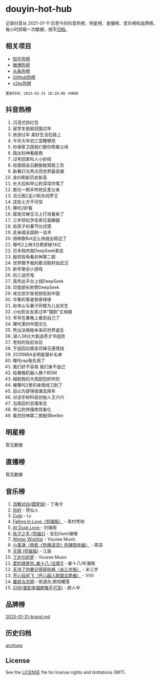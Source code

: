 # douyin-hot-hub

记录抖音从 2021-01-11 日至今的抖音热榜、明星榜、直播榜、音乐榜和品牌榜。每小时抓取一次数据，按天[归档](archives)。

## 相关项目

- [知乎热榜](https://github.com/lonnyzhang423/zhihu-hot-hub)
- [微博热榜](https://github.com/lonnyzhang423/weibo-hot-hub)
- [头条热榜](https://github.com/lonnyzhang423/toutiao-hot-hub)
- [GitHub热榜](https://github.com/lonnyzhang423/github-hot-hub)
- [v2ex热榜](https://github.com/lonnyzhang423/v2ex-hot-hub)


`更新时间：2025-01-31 18:18:00 +0800`

## 抖音热榜

1. 沉浸式拆红包
1. 留学生偷偷回国过年
1. 旅游过年 美好生活在路上
1. 今天大年初三宜睡懒觉
1. 你保家卫国我们替你照看父母
1. 跳出封神看殷商
1. 过年回家叫人小妙招
1. 给唐探岳云鹏胳肢窝报工伤
1. 新春灯光秀点亮世界最高楼
1. 金价刷新历史新高
1. 长大后和申公豹深深共情了
1. 敖光一款非传统反差父亲
1. 沧元图2孟川斩杀阎罗王
1. 这些土方不可信
1. 哪吒2好看
1. 姬发邓婵玉马上打戏看爽了
1. 三步轻松学会青花瓷踢腿
1. 给孩子的春节仪式感
1. 走亲戚全国统一话术
1. 扭秧歌Bot这么快就出周边了
1. 哪吒2上映3日票房破14亿
1. 日本政府就DeepSeek表态
1. 殷郊视角看封神第二部
1. 世界赠予我的歌词取材自武汉
1. 新年聚会小游戏
1. 初三送穷鬼
1. 英伟达平台上线DeepSeek
1. 印度部长称赞DeepSeek
1. 埃文凯尔发视频告别中国
1. 华筝的筝是铁骨铮铮
1. 赵本山与妻子同框为儿女庆生
1. 小伙到女友家过年“撞脸”丈母娘
1. 爷爷在春晚上看到自己了
1. 哪吒里的中国文化
1. 熊出没揭秘未来的世界诞生
1. 湖人38分大胜送奇才16连败
1. 老妈的妆前妆后
1. 于适回应姬发邓婵玉感情线
1. 2025NBA全明星替补名单
1. 哪吒rap我先用了
1. 我们好不容易 我们身不由己
1. 给春晚机器人换个BGM
1. 越剧我的大观园包好听的
1. 被哪吒2里的亲情线刀到了
1. 自以为穿得很潮去拜年
1. 对话宇树科技创始人王兴兴
1. 当我回村去理发店
1. 申公豹帅强惨具象化
1. 看完封神第二部殷郊belike

## 明星榜

暂无数据

## 直播榜

暂无数据

## 音乐榜

1. [消散对白(圆梦版)](https://sf5-hl-cdn-tos.douyinstatic.com/obj/tos-cn-ve-2774/og4jB5I5IizzoZVAAAzWgBMAsMDWoArfwBOiFs) - 丁禹兮
1. [你的](https://sf5-hl-cdn-tos.douyinstatic.com/obj/tos-cn-ve-2774/oYuIeKf42jB7sEV6B2upMdpYAgfrQWj0FeRegh) - 贺仙人
1. [Cute](https://sf5-hl-cdn-tos.douyinstatic.com/obj/tos-cn-ve-2774/o4IbIzHWKAAB4wsS5qMBRiiAlEBGTpQRNfFvuo) - Ly
1. [Falling In Love（剪辑版）](https://sf5-hl-cdn-tos.douyinstatic.com/obj/tos-cn-ve-2774/o8ajpA8zzgBPahbBIO8AcKGBLJezFCRd1wfP9f) - 青村秀和
1. [ At Dusk  Love ](https://sf5-hl-cdn-tos.douyinstatic.com/obj/tos-cn-ve-2774/o8CrpCf5CaYgI4ZrtQgMQAFEfuGqNnRSDQAPBc) - 刘嗨雨
1. [执子之手 (剪辑2)](https://sf5-hl-cdn-tos.douyinstatic.com/obj/tos-cn-ve-2774/oUoZLQjCc31XzqsBnBQUNgeKtYPBcgbFDwtfcu) - 宝石Gem\哩哩
1. [Winter Wishlist](https://sf5-hl-cdn-tos.douyinstatic.com/obj/tos-cn-ve-2774/oIIgUOeamCFCVAzxN6MFRLIBlLGpUqQxeeHrLE) - Youzee Music
1. [小美满（电影《热辣滚烫》热辣陪伴曲）](https://sf5-hl-cdn-tos.douyinstatic.com/obj/tos-cn-ve-2774/o0GAn2lSgfZIDUgtevCGDQYnFg4CwnrBaxbTZL) - 周深
1. [无感 (剪辑版)](https://sf5-hl-cdn-tos.douyinstatic.com/obj/tos-cn-ve-2774/o0eIsUzJBDlQaQFC5OFlgbMEZC1TFYBftOBn6p) - 江辰
1. [丁达尔的梦](https://sf5-hl-cdn-tos.douyinstatic.com/obj/tos-cn-ve-2774/oMU3WirUZBVQkAC9ccG5P2IQirziZM2RTInUY) - Youzee Music
1. [爱的就是你_崔十八 (主歌1)](https://sf5-hl-cdn-tos.douyinstatic.com/obj/tos-cn-ve-2774/oI5BO5DhFZ6UTcNCnZaOCBLtZ7WIMQGfgnXf5E) - 崔十八/听潮阁
1. [天冷了你要记得穿秋裤（米三岁版）](https://sf5-hl-cdn-tos.douyinstatic.com/obj/tos-cn-ve-2774/oQlIwVIDWiZ6BQilAorS7MA0AgCkQDvcZAdm1) - 米三岁
1. [开心往前飞（开心超人联盟主题曲）](https://sf5-hl-cdn-tos.douyinstatic.com/obj/tos-cn-ve-2774/9d8fb7c82cf1421fb93a9fe925275e0a) - VIVI
1. [春娇与志明](https://sf5-hl-cdn-tos.douyinstatic.com/obj/tos-cn-ve-2774/e530d8fceb7044b39707d7f9ff54add1) - 街道办,欧阳耀莹
1. [只你(直到幸福能触手可及)](https://sf5-hl-cdn-tos.douyinstatic.com/obj/tos-cn-ve-2774/o0lBkRDzFTeaVSUz3ZZSCBVtZ5DIMQGfgmEAuE) - 颜人中

## 品牌榜

[2025-01-31-brand.md](archives/2025-01-31-brand.md)

## 历史归档

[archives](archives)

## License

See the [LICENSE](LICENSE) file for license rights and limitations (MIT).
